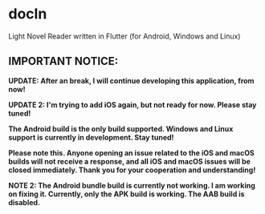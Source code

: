 # docln

Light Novel Reader written in Flutter (for Android, Windows and Linux)

## IMPORTANT NOTICE:

**UPDATE: After an break, I will continue developing this application, from now!**

**UPDATE 2: I'm trying to add iOS again, but not ready for now. Please stay tuned!**

**The Android build is the only build supported. Windows and Linux support is currently in development. Stay tuned!**

**Please note this. Anyone opening an issue related to the iOS and macOS builds will not receive a response, and all iOS and macOS issues will be closed immediately. Thank you for your cooperation and understanding!**

**NOTE 2: The Android bundle build is currently not working. I am working on fixing it. Currently, only the APK build is working. The AAB build is disabled.**
